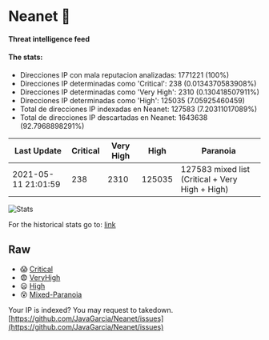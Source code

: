 # Neanet :hocho:
#### Threat intelligence feed
#### The stats:

- Direcciones IP con mala reputacion analizadas: 1771221 (100%)
- Direcciones IP determinadas como 'Critical':  238 (0.0134370583908%)
- Direcciones IP determinadas como 'Very High':  2310 (0.130418507911%)
- Direcciones IP determinadas como 'High':  125035 (7.05925460459)
- Total de direcciones IP indexadas en Neanet:  127583 (7.20311017089%)
- Total de direcciones IP descartadas en Neanet:  1643638 (92.7968898291%)

| Last Update | Critical | Very High | High | Paranoia |
| --- | --- | --- | --- | --- |
| 2021-05-11 21:01:59 | 238 | 2310 | 125035 | 127583 mixed list (Critical + Very High + High)|

![Stats](https://docs.google.com/spreadsheets/d/e/2PACX-1vSnaNMIXVabIpDJjufMlzH7poXnshF3mgd8Is1g9ytUEzVsP5my4Trn8f-xkoLLQ38xpL3HtmUexLo6/pubchart?oid=501124687&format=image)

For the historical stats go to: [link](/stats.csv)
## Raw
- :scream: [Critical](https://raw.githubusercontent.com/JavaGarcia/Neanet/master/blacklists/neanet_critical.txt)
- :fearful: [VeryHigh](https://raw.githubusercontent.com/JavaGarcia/Neanet/master/blacklists/neanet_veryHigh.txtt)
- :frowning: [High](https://raw.githubusercontent.com/JavaGarcia/Neanet/master/blacklists/neanet_high.txt)
- :dizzy_face: [Mixed-Paranoia](https://raw.githubusercontent.com/JavaGarcia/Neanet/master/blacklists/neanet_all.txt)


Your IP is indexed? You may request to takedown. [https://github.com/JavaGarcia/Neanet/issues](https://github.com/JavaGarcia/Neanet/issues)
























































































































































































































































































































































































































































































































































































































































































































































































































































































































































































































































































































































































































































































































































































































































































































































































































































































































































































































































































































































































































































































































































































































































































































































































































































































































































































































































































































































































































































































































































































































































































































































































































































































































































































































































































































































































































































































































































































































































































































































































































































































































































































































































































































































































































































































































































































































































































































































































































































































































































































































































































































































































































































































































































































































































































































































































































































































































































































































































































































































































































































































































































































































































































































































































































































































